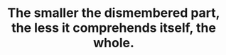 ---
title: The smaller the dismembered part, the less it comprehends itself, the whole.
tags: TMWT nondual
---
